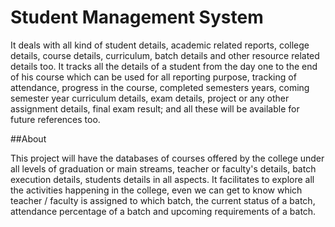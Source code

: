 Student Management System
=========================

It deals with all kind of student details, academic related reports, college details, course details, curriculum, batch details and other resource related details too. It tracks all the details of a student from the day one to the end of his course which can be used for all reporting purpose, tracking of attendance, progress in the course, completed semesters years, coming semester year curriculum details, exam details, project or any other assignment details, final exam result; and all these will be available for future references too.

##About

This project will have the databases of courses offered by the college under all levels of graduation or main streams, teacher or faculty's details, batch execution details, students details in all aspects.
It facilitates to explore all the activities happening in the college, even we can get to know which teacher / faculty is assigned to which batch, the current status of a batch, attendance percentage of a batch and upcoming requirements of a batch.
